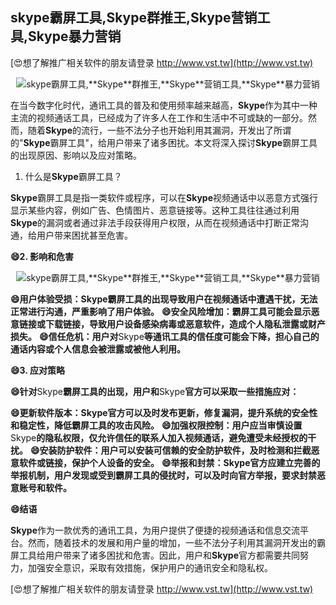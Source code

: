 ## **skype霸屏工具,**Skype**群推王,**Skype**营销工具,**Skype**暴力营销**

[😍想了解推广相关软件的朋友请登录 http://www.vst.tw](http://www.vst.tw)

 <center><img src="https://vst.tw/MP4/tuiguang/png/2.png" alt="skype霸屏工具,**Skype**群推王,**Skype**营销工具,**Skype**暴力营销"></center>

在当今数字化时代，通讯工具的普及和使用频率越来越高，**Skype**作为其中一种主流的视频通话工具，已经成为了许多人在工作和生活中不可或缺的一部分。然而，随着**Skype**的流行，一些不法分子也开始利用其漏洞，开发出了所谓的"**Skype**霸屏工具"，给用户带来了诸多困扰。本文将深入探讨**Skype**霸屏工具的出现原因、影响以及应对策略。

1. 什么是**Skype**霸屏工具？

**Skype**霸屏工具是指一类软件或程序，可以在**Skype**视频通话中以恶意方式强行显示某些内容，例如广告、色情图片、恶意链接等。这种工具往往通过利用**Skype**的漏洞或者通过非法手段获得用户权限，从而在视频通话中打断正常沟通，给用户带来困扰甚至危害。

**😄2. 影响和危害**

 <center><img src="https://vst.tw/MP4/tuiguang/png/0.png" alt="skype霸屏工具,**Skype**群推王,**Skype**营销工具,**Skype**暴力营销"></center>

**😄用户体验受损：**Skype**霸屏工具的出现导致用户在视频通话中遭遇干扰，无法正常进行沟通，严重影响了用户体验。**
**😄安全风险增加：霸屏工具可能会显示恶意链接或下载链接，导致用户设备感染病毒或恶意软件，造成个人隐私泄露或财产损失。**
**😄信任危机：用户对**Skype**等通讯工具的信任度可能会下降，担心自己的通话内容或个人信息会被泄露或被他人利用。**

**😄3. 应对策略**

**😄针对**Skype**霸屏工具的出现，用户和**Skype**官方可以采取一些措施应对：**

**😄更新软件版本：**Skype**官方可以及时发布更新，修复漏洞，提升系统的安全性和稳定性，降低霸屏工具的攻击风险。**
**😄加强权限控制：用户应当审慎设置**Skype**的隐私权限，仅允许信任的联系人加入视频通话，避免遭受未经授权的干扰。**
**😄安装防护软件：用户可以安装可信赖的安全防护软件，及时检测和拦截恶意软件或链接，保护个人设备的安全。**
**😄举报和封禁：**Skype**官方应建立完善的举报机制，用户发现或受到霸屏工具的侵扰时，可以及时向官方举报，要求封禁恶意账号和软件。**

**😄结语**

**Skype**作为一款优秀的通讯工具，为用户提供了便捷的视频通话和信息交流平台。然而，随着技术的发展和用户量的增加，一些不法分子利用其漏洞开发出的霸屏工具给用户带来了诸多困扰和危害。因此，用户和**Skype**官方都需要共同努力，加强安全意识，采取有效措施，保护用户的通讯安全和隐私权。

[😍想了解推广相关软件的朋友请登录 http://www.vst.tw](http://www.vst.tw)



